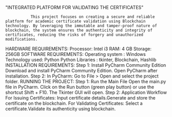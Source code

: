 "INTEGRATED PLATFORM FOR VALIDATING THE CERTIFICATES"
               
               
               
               This project focuses on creating a secure and reliable platform for academic certificate validation using Blockchain technology. By leveraging the immutable and tamper-proof nature of blockchain, the system ensures the authenticity and integrity of certificates, reducing the risks of forgery and unauthorized modifications.
HARDWARE REQUIREMENTS:
Processor: Intel i3
RAM: 4 GB
Storage: 256GB
SOFTWARE REQUIREMENTS:
Operating system : Windows 
Technology used: Python
Python Libraries : tkinter, Blockchain, Hashlib 
INSTALLATION REQUIREMENTS:
Step 1: Install PyCharm Community Edition
Download and install PyCharm Community Edition.
Open PyCharm after installation.
Step 2: In PyCharm:
Go to File > Open and select the project folder.
RUNNING THE PROJECT:
Step 1: Run the Main File
Open the main.py file in PyCharm.
Click on the Run button (green play button) or use the shortcut Shift + F10.
The Tkinter GUI will open.
Step 2: Application Workflow
For Issuing Certificates:
Input certificate details.Generate and store the certificate on the blockchain.
For Validating Certificates:
Select a certificate.Validate its authenticity using blockchain.

